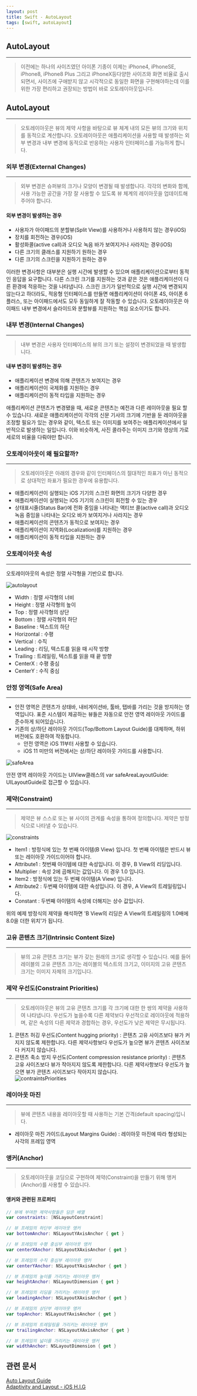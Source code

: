```yaml
---
layout: post
title: Swift - AutoLayout
tags: [swift, autoLayout]
---
```


## AutoLayout
***
> 이전에는 하나의 사이즈였던 아이폰 기종이 이제는 iPhone4, iPhoneSE, iPhone8, iPhone8 Plus 그리고 iPhoneX등다양한 사이즈와 화면 비율로 출시 되면서, 사이즈에 구애받지 않고 시각적으로 동일한 화면을 구현해야하는데 이를 위한 가장 편리하고 권장되는 방법이 바로 오토레이아웃입니다.

## AutoLayout
***
> 오토레이아웃은 뷰의 제약 사항을 바탕으로 뷰 체계 내의 모든 뷰의 크기와 위치를 동적으로 계산합니다. 
오토레이아웃은 애플리케이션을 사용할 때 발생하는 외부 변경과 내부 변경에 동적으로 반응하는 사용자 인터페이스를 가능하게 합니다.      

### 외부 변경(External Changes)    
****
> 외부 변경은 슈퍼뷰의 크기나 모양이 변경될 때 발생합니다. 각각의 변화와 함께, 사용 가능한 공간을 가장 잘 사용할 수 있도록 뷰 체계의 레이아웃을 업데이트해주어야 합니다.    

#### 외부 변경이 발생하는 경우
- 사용자가 아이패드의 분할뷰(Split View)를 사용하거나 사용하지 않는 경우(iOS)   
- 장치를 회전하는 경우(iOS)    
- 활성화콜(active call)과 오디오 녹음 바가 보여지거나 사라지는 경우(iOS)     
- 다른 크기의 클래스를 지원하기 원하는 경우    
- 다른 크기의 스크린을 지원하기 원하는 경우    

이러한 변경사항은 대부분은 실행 시간에 발생할 수 있으며 애플리케이션으로부터 동적인 응답을 요구합니다. 다른 스크린 크기를 지원하는 것과 같은 것은 애플리케이션이 다른 환경에 적응하는 것을 나타냅니다. 스크린 크기가 일반적으로 실행 시간에 변경되지 않는다고 하더라도, 적응형 인터페이스를 만들면 애플리케이션이 아이폰 4S, 아이폰 6 플러스, 또는 아이패드에서도 모두 동일하게 잘 작동할 수 있습니다. 오토레이아웃은 아이패드 내부 변경에서 슬라이드와 분할뷰를 지원하는 핵심 요소이기도 합니다.    

### 내부 변경(Internal Changes)
***
> 내부 변경은 사용자 인터페이스의 뷰의 크기 또는 설정이 변경되었을 때 발생합니다.    

#### 내부 변경이 발생하는 경우
- 애플리케이션 변경에 의해 콘텐츠가 보여지는 경우    
- 애플리케이션이 국제화를 지원하는 경우    
- 애플리케이션이 동적 타입을 지원하는 경우    

애플리케이션 콘텐츠가 변경됐을 때, 새로운 콘텐츠는 예전과 다른 레이아웃을 필요 할 수 있습니다. 새로운 애플리케이션이 각각의 신문 기사의 크기에 기반을 둔 레이아웃을 조정할 필요가 있는 경우와 같이, 텍스트 또는 이미지를 보여주는 애플리케이션에서 일반적으로 발생하는 일입니다. 이와 비슷하게, 사진 콜라주는 이미지 크기와 영상의 가로 세로의 비율을 다뤄야만 합니다.    

### 오토레이아웃이 왜 필요할까?
***
> 오토레이아웃은 아래의 경우와 같이 인터페이스의 절대적인 좌표가 아닌 동적으로 상대적인 좌표가 필요한 경우에 유용합니다.    
- 애플리케이션이 실행되는 iOS 기기의 스크린 화면의 크기가 다양한 경우    
- 애플리케이션이 실행되는 iOS 기기의 스크린이 회전할 수 있는 경우    
- 상태표시줄(Status Bar)에 전화 중임을 나타내는 액티브 콜(active call)과 오디오 녹음 중임을 나타내는 오디오 바가 보여지거나 사라지는 경우    
- 애플리케이션의 콘텐츠가 동적으로 보여지는 경우    
- 애플리케이션이 지역화(Localization)를 지원하는 경우    
- 애플리케이션이 동적 타입을 지원하는 경우    

### 오토레이아웃 속성
***
오토레이아웃의 속성은 정렬 사각형을 기반으로 합니다.     

![autolayout](/assets/post_img/autoLayout.png)   

- Width : 정렬 사각형의 너비
- Height : 정렬 사각형의 높이
- Top : 정렬 사각형의 상단
- Bottom : 정렬 사각형의 하단
- Baseline : 텍스트의 하단
- Horizontal : 수평
- Vertical : 수직
- Leading : 리딩, 텍스트를 읽을 때 시작 방향
- Trailing : 트레일링, 텍스트를 읽을 때 끝 방향
- CenterX : 수평 중심
- CenterY : 수직 중심

### 안정 영역(Safe Area)
***
- 안전 영역은 콘텐츠가 상태바, 내비게이션바, 툴바, 탭바를 가리는 것을 방지하는 영역입니다. 표준 시스템이 제공하는 뷰들은 자동으로 안전 영역 레이아웃 가이드를 준수하게 되어있습니다.
- 기존의 상/하단 레이아웃 가이드(Top/Bottom Layout Guide)를 대체하며, 하위 버전에도 호환하여 작동합니다.
	* 안전 영역은 iOS 11부터 사용할 수 있습니다.
	* iOS 11 미만의 버전에서는 상/하단 레이아웃 가이드를 사용합니다.

![safeArea](/assets/post_img/safeArea.png)    

안전 영역 레이아웃 가이드는 UIView클래스의 var safeAreaLayoutGuide: UILayoutGuide로 접근할 수 있습니다.     

### 제약(Constraint)    
***
> 제약은 뷰 스스로 또는 뷰 사이의 관계를 속성을 통하여 정의합니다. 제약은 방정식으로 나타낼 수 있습니다.

![constraints](/assets/post_img/constraints.png)    
- Item1 : 방정식에 있는 첫 번째 아이템(B View) 입니다. 첫 번째 아이템은 반드시 뷰 또는 레이아웃 가이드이어야 합니다.
- Attribute1 : 첫번째 아이템에 대한 속성입니다. 이 경우, B View의 리딩입니다.
- Multiplier : 속성 2에 곱해지는 값입니다. 이 경우 1.0 입니다.
- Item2 : 방정식에 있는 두 번째 아이템(A View) 입니다.
- Attribute2 : 두번째 아이템에 대한 속성입니다. 이 경우, A View의 트레일링입니다.
- Constant : 두번째 아이템의 속성에 더해지는 상수 값입니다.

위의 예제 방정식의 제약을 해석하면 'B View의 리딩은 A View의 트레일링의 1.0배에 8.0을 더한 위치'가 됩니다.     

### 고유 콘텐츠 크기(Intrinsic Content Size)    
***
> 뷰의 고유 콘텐츠 크기는 뷰가 갖는 원래의 크기로 생각할 수 있습니다. 예를 들어 레이블의 고유 콘텐츠 크기는 레이블의 텍스트의 크기고, 이미지의 고유 콘텐츠 크기는 이미지 자체의 크기입니다.   

### 제약 우선도(Constraint Priorities)    
***
> 오토레이아웃은 뷰의 고유 콘텐츠 크기를 각 크기에 대한 한 쌍의 제약을 사용하여 나타냅니다. 우선도가 높을수록 다른 제약보다 우선적으로 레이아웃에 적용하며, 같은 속성의 다른 제약과 경합하는 경우, 우선도가 낮은 제약은 무시됩니다.     

1. 콘텐츠 허깅 우선도(Content hugging priority) : 콘텐츠 고유 사이즈보다 뷰가 커지지 않도록 제한합니다. 다른 제약사항보다 우선도가 높으면 뷰가 콘텐츠 사이즈보다 커지지 않습니다.    
2. 콘텐츠 축소 방지 우선도(Content compression resistance priority) : 콘텐츠 고유 사이즈보다 뷰가 작아지지 않도록 제한합니다. 다른 제약사항보다 우선도가 높으면 뷰가 콘텐츠 사이즈보다 작아지지 않습니다.    
![contraintsPriorities](/assets/post_img/constraintsPriority.png)    

### 레이아웃 마진
***
> 뷰에 콘텐츠 내용을 레이아웃할 때 사용하는 기본 간격(default spacing)입니다.    
- 레이아웃 마진 가이드(Layout Margins Guide) : 레이아웃 마진에 따라 형성되는 사각의 프레임 영역
     
### 앵커(Anchor)
***
> 오토레이아웃을 코딩으로 구현하여 제약(Constraint)을 만들기 위해 앵커(Anchor)를 사용할 수 있습니다.    

#### 앵커와 관련된 프로퍼티
```swift
// 뷰에 부여한 제약사항들은 담은 배열
var constraints: [NSLayoutConstraint]

// 뷰 프레임의 하단부 레이아웃 앵커
var bottomAnchor: NSLayoutYAxisAnchor { get }

// 뷰 프레임의 수평 중심부 레이아웃 앵커
var centerXAnchor: NSLayoutXAxisAnchor { get }

// 뷰 프레임의 수직 중심부 레이아웃 앵커
var centerYAnchor: NSLayoutYAxisAnchor { get }

// 뷰 프레임의 높이를 가리키는 레이아웃 앵커
var heightAnchor: NSLayoutDimension { get }

// 뷰 프레임의 리딩을 가리키는 레이아웃 앵커
var leadingAnchor: NSLayoutXAxisAnchor { get }

// 뷰 프레임의 상단부 레이아웃 앵커
var topAnchor: NSLayoutYAxisAnchor { get }

// 뷰 프레임의 트레일링을 가리키는 레이아웃 앵커
var trailingAnchor: NSLayoutXAxisAnchor { get }

// 뷰 프레임의 넓이를 가리키는 레이아웃 앵커
var widthAnchor: NSLayoutDimension { get }
``` 

## 관련 문서
[Auto Layout Guide](https://developer.apple.com/library/content/documentation/UserExperience/Conceptual/AutolayoutPG/index.html#//apple_ref/doc/uid/TP40010853-CH7-SW1)      
[Adaptivity and Layout - iOS H.I.G](https://developer.apple.com/ios/human-interface-guidelines/visual-design/adaptivity-and-layout/)    

